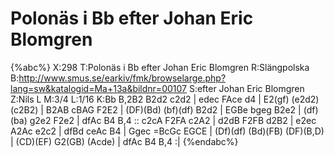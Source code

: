 # Polonäs i Bb efter Johan Eric Blomgren

{%abc%}
X:298
T:Polonäs i Bb efter Johan Eric Blomgren
R:Slängpolska
B:http://www.smus.se/earkiv/fmk/browselarge.php?lang=sw&katalogid=Ma+13a&bildnr=00107
S:efter Johan Eric Blomgren
Z:Nils L
M:3/4
L:1/16
K:Bb
B,2B2 B2d2 c2d2 | edec FAce d4 | E2(gf) (e2d2) (c2B2) | B2AB cBAG F2E2 | (DF)(Bd) (bf)(df) B2d2 | 
EGBe bgeg B2e2 | (df)(ba) g2e2 F2e2 | dfAc B4 B,4 :: c2cA F2FA c2A2 | d2dB F2FB d2B2 | 
e2ec A2Ac e2c2 | dfBd ceAc B4 | Ggec =BcGc EGCE | (Df)(df) (Bd)(FB) (DF)(B,D) | 
(CD)(EF) G2(GB) (Acde) | dfAc B4 B,4 :| 
{%endabc%}
